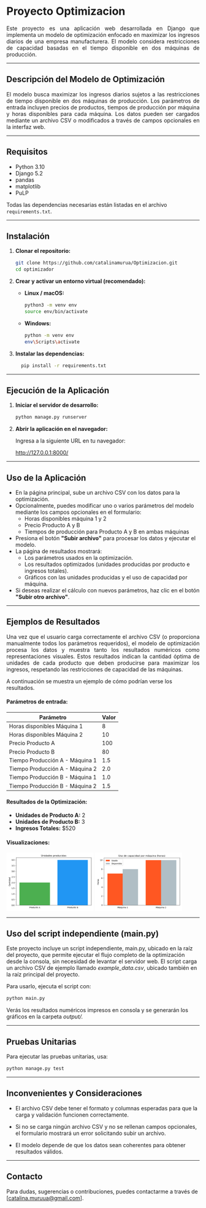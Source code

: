 # Proyecto Optimizacion
<p align="justify">
Este proyecto es una aplicación web desarrollada en Django que implementa un modelo de optimización enfocado en maximizar los ingresos diarios de una empresa manufacturera. El modelo considera restricciones de capacidad basadas en el tiempo disponible en dos máquinas de producción.
</p>

---

## Descripción del Modelo de Optimización
<p align="justify">
El modelo busca maximizar los ingresos diarios sujetos a las restricciones de tiempo disponible en dos máquinas de producción. Los parámetros de entrada incluyen precios de productos, tiempos de producción por máquina y horas disponibles para cada máquina. Los datos pueden ser cargados mediante un archivo CSV o modificados a través de campos opcionales en la interfaz web.
</p>

---

## Requisitos

- Python 3.10
- Django 5.2
- pandas
- matplotlib
- PuLP

Todas las dependencias necesarias están listadas en el archivo `requirements.txt`.

---

## Instalación

1. **Clonar el repositorio:**

   ```bash
   git clone https://github.com/catalinamurua/Optimizacion.git
   cd optimizador
    ```

2. **Crear y activar un entorno virtual (recomendado):**

   - **Linux / macOS:**

     ```bash
     python3 -m venv env
     source env/bin/activate
     ```

   - **Windows:**

     ```bash
     python -m venv env
     env\Scripts\activate
     ```

3. **Instalar las dependencias:**

    ```bash
      pip install -r requirements.txt
    ```


---
## Ejecución de la Aplicación

1. **Iniciar el servidor de desarrollo:**

   ```bash
   python manage.py runserver
   ```

2. **Abrir la aplicación en el navegador:**

    Ingresa a la siguiente URL en tu navegador:

    http://127.0.0.1:8000/

---

## Uso de la Aplicación

- En la página principal, sube un archivo CSV con los datos para la optimización.
- Opcionalmente, puedes modificar uno o varios parámetros del modelo mediante los campos opcionales en el formulario:
  - Horas disponibles máquina 1 y 2
  - Precio Producto A y B
  - Tiempos de producción para Producto A y B en ambas máquinas
- Presiona el botón **"Subir archivo"** para procesar los datos y ejecutar el modelo.
- La página de resultados mostrará:
  - Los parámetros usados en la optimización.
  - Los resultados optimizados (unidades producidas por producto e ingresos totales).
  - Gráficos con las unidades producidas y el uso de capacidad por máquina.
- Si deseas realizar el cálculo con nuevos parámetros, haz clic en el botón **"Subir otro archivo"**.

---
## Ejemplos de Resultados

<p align="justify">
Una vez que el usuario carga correctamente el archivo CSV (o proporciona manualmente todos los parámetros requeridos), el modelo de optimización procesa los datos y muestra tanto los resultados numéricos como representaciones visuales. Estos resultados indican la cantidad óptima de unidades de cada producto que deben producirse para maximizar los ingresos, respetando las restricciones de capacidad de las máquinas.
</p>

A continuación se muestra un ejemplo de cómo podrían verse los resultados.

  #### Parámetros de entrada:

  | Parámetro                             | Valor |
  |--------------------------------------|-------|
  | Horas disponibles Máquina 1          | 8    |
  | Horas disponibles Máquina 2          | 10    |
  | Precio Producto A                    | 100    |
  | Precio Producto B                    | 80    |
  | Tiempo Producción A - Máquina 1      | 1.5   |
  | Tiempo Producción A - Máquina 2      | 2.0   |
  | Tiempo Producción B - Máquina 1      | 1.0   |
  | Tiempo Producción B - Máquina 2      | 1.5   |

  #### Resultados de la Optimización:

  - **Unidades de Producto A:** 2  
  - **Unidades de Producto B:** 3  
  - **Ingresos Totales:** \$520

  #### Visualizaciones:
<p float="left">
  <img src="optimizador/static/Cantidad_Producto.png" width="45%" />
  <img src="optimizador/static/Capacidad.png" width="45%" />
</p>

---
## Uso del script independiente (main.py)

Este proyecto incluye un script independiente, main.py, ubicado en la raíz del proyecto, que permite ejecutar el flujo completo de la optimización desde la consola, sin necesidad de levantar el servidor web. El script carga un archivo CSV de ejemplo llamado *example_data.csv*, ubicado también en la raíz principal del proyecto.

Para usarlo, ejecuta el script con:

   ```bash
   python main.py
   ```
Verás los resultados numéricos impresos en consola y se generarán los gráficos en la carpeta *output/.*

---
## Pruebas Unitarias

Para ejecutar las pruebas unitarias, usa:

  ```bash
  python manage.py test
  ```

---
## Inconvenientes y Consideraciones

- El archivo CSV debe tener el formato y columnas esperadas para que la carga y validación funcionen correctamente.

- Si no se carga ningún archivo CSV y no se rellenan campos opcionales, el formulario mostrará un error solicitando subir un archivo.

- El modelo depende de que los datos sean coherentes para obtener resultados válidos.

---
## Contacto

Para dudas, sugerencias o contribuciones, puedes contactarme a través de [catalina.muruua@gmail.com].

